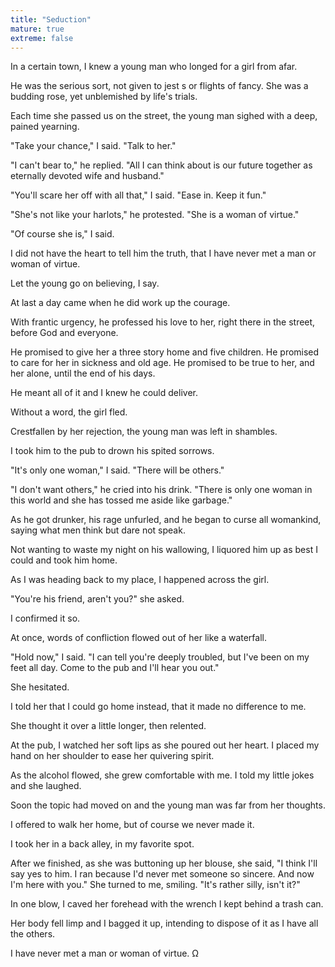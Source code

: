 ```yaml
---
title: "Seduction"
mature: true
extreme: false
---
```

In a certain town, I knew a young man who longed for a girl from afar.

He was the serious sort, not given to jest s or flights of fancy. She was a budding rose, yet unblemished by life's trials.


Each time she passed us on the street, the young man sighed with a deep, pained yearning.

"Take your chance," I said. "Talk to her."

"I can't bear to," he replied. "All I can think about is our future together as eternally devoted wife and husband."

"You'll scare her off with all that," I said. "Ease in. Keep it fun."

"She's not like your harlots," he protested. "She is a woman of virtue."

"Of course she is," I said.

I did not have the heart to tell him the truth, that I have never met a man or woman of virtue.

Let the young go on believing, I say.

At last a day came when he did work up the courage. 

With frantic urgency, he professed his love to her, right there in the street, before God and everyone.

He promised to give her a three story home and five children. He promised to care for her in sickness and old age. He promised to be true to her, and her alone, until the end of his days.

He meant all of it and I knew he could deliver.

Without a word, the girl fled.

Crestfallen by her rejection, the young man was left in shambles.

I took him to the pub to drown his spited sorrows.

"It's only one woman," I said. "There will be others."

"I don't want others," he cried into his drink. "There is only one woman in this world and she has tossed me aside like garbage."

As he got drunker, his rage unfurled, and he began to curse all womankind, saying what men think but dare not speak.

Not wanting to waste my night on his wallowing, I liquored him up as best I could and took him home.

As I was heading back to my place, I happened across the girl.

"You're his friend, aren't you?" she asked.

I confirmed it so.

At once, words of confliction flowed out of her like a waterfall.

"Hold now," I said. "I can tell you're deeply troubled, but I've been on my feet all day. Come to the pub and I'll hear you out."

She hesitated.

I told her that I could go home instead, that it made no difference to me.

She thought it over a little longer, then relented.

At the pub, I watched her soft lips as she poured out her heart. I placed my hand on her shoulder to ease her quivering spirit.

As the alcohol flowed, she grew comfortable with me. I told my little jokes and she laughed.

Soon the topic had moved on and the young man was far from her thoughts.

I offered to walk her home, but of course we never made it.

I took her in a back alley, in my favorite spot. 

After we finished, as she was buttoning up her blouse, she said, "I think I'll say yes to him. I ran because I'd never met someone so sincere. And now I'm here with you." She turned to me, smiling. "It's rather silly, isn't it?"

In one blow, I caved her forehead with the wrench I kept behind a trash can.

Her body fell limp and I bagged it up, intending to dispose of it as I have all the others.

I have never met a man or woman of virtue. Ω
